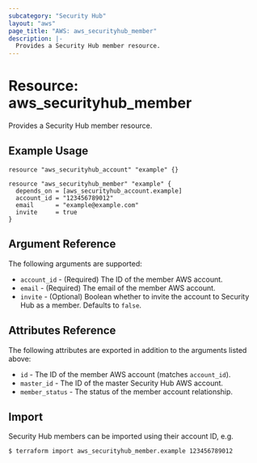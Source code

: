 ```yaml
---
subcategory: "Security Hub"
layout: "aws"
page_title: "AWS: aws_securityhub_member"
description: |-
  Provides a Security Hub member resource.
---
```


# Resource: aws_securityhub_member

Provides a Security Hub member resource.

## Example Usage

```hcl
resource "aws_securityhub_account" "example" {}

resource "aws_securityhub_member" "example" {
  depends_on = [aws_securityhub_account.example]
  account_id = "123456789012"
  email      = "example@example.com"
  invite     = true
}
```

## Argument Reference

The following arguments are supported:

* `account_id` - (Required) The ID of the member AWS account.
* `email` - (Required) The email of the member AWS account.
* `invite` - (Optional) Boolean whether to invite the account to Security Hub as a member. Defaults to `false`.

## Attributes Reference

The following attributes are exported in addition to the arguments listed above:

* `id` - The ID of the member AWS account (matches `account_id`).
* `master_id` - The ID of the master Security Hub AWS account.
* `member_status` - The status of the member account relationship.

## Import

Security Hub members can be imported using their account ID, e.g.

```
$ terraform import aws_securityhub_member.example 123456789012
```
